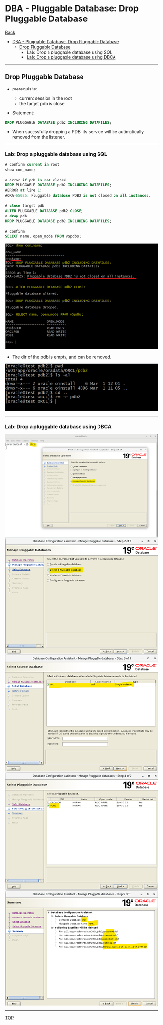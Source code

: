 # DBA - Pluggable Database: Drop Pluggable Database

[Back](../../index.md)

- [DBA - Pluggable Database: Drop Pluggable Database](#dba---pluggable-database-drop-pluggable-database)
  - [Drop Pluggable Database](#drop-pluggable-database)
    - [Lab: Drop a pluggable database using SQL](#lab-drop-a-pluggable-database-using-sql)
    - [Lab: Drop a pluggable database using DBCA](#lab-drop-a-pluggable-database-using-dbca)

---

## Drop Pluggable Database

- prerequisite:

  - current session in the root
  - the target pdb is close

- Statement:

```sql
DROP PLUGGABLE DATABASE pdb2 INCLUDING DATAFILES;

```

- When sucessfully dropping a PDB, its service will be autimatically removed from the listener.

---

### Lab: Drop a pluggable database using SQL

```sql
# confirm current in root
show con_name;

# error if pdb is not closed
DROP PLUGGABLE DATABASE pdb2 INCLUDING DATAFILES;
#ERROR at line 1:
#ORA-65025: Pluggable database PDB2 is not closed on all instances.

# close target pdb
ALTER PLUGGABLE DATABASE pdb2 CLOSE;
# drop pdb
DROP PLUGGABLE DATABASE pdb2 INCLUDING DATAFILES;

# confirm
SELECT name, open_mode FROM v$pdbs;
```

![lab_pdb_drop_sql01](./pic/lab_pdb_drop_sql01.png)

- The dir of the pdb is empty, and can be removed.

![lab_pdb_drop_sql01](./pic/lab_pdb_drop_sql02.png)

---

### Lab: Drop a pluggable database using DBCA

![lab_pdb_drop_dbca](./pic/lab_pdb_drop_dbca01.png)
![lab_pdb_drop_dbca](./pic/lab_pdb_drop_dbca02.png)
![lab_pdb_drop_dbca](./pic/lab_pdb_drop_dbca03.png)
![lab_pdb_drop_dbca](./pic/lab_pdb_drop_dbca04.png)
![lab_pdb_drop_dbca](./pic/lab_pdb_drop_dbca05.png)

---

[TOP](#dba---pluggable-database-drop-pluggable-database)
